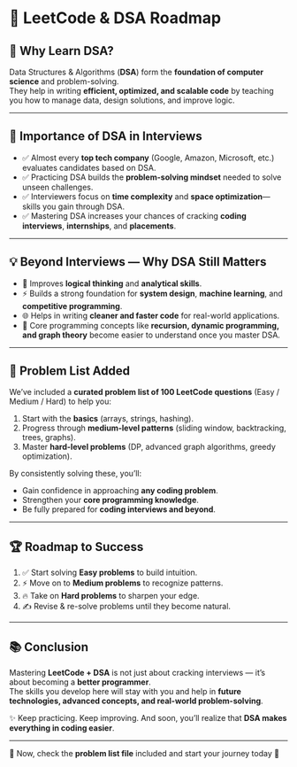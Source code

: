 # 🚀 LeetCode & DSA Roadmap

## 📌 Why Learn DSA?

Data Structures & Algorithms (**DSA**) form the **foundation of computer science** and problem-solving.  
They help in writing **efficient, optimized, and scalable code** by teaching you how to manage data, design solutions, and improve logic.

---

## 🎯 Importance of DSA in Interviews

- ✅ Almost every **top tech company** (Google, Amazon, Microsoft, etc.) evaluates candidates based on DSA.
- ✅ Practicing DSA builds the **problem-solving mindset** needed to solve unseen challenges.
- ✅ Interviewers focus on **time complexity** and **space optimization**—skills you gain through DSA.
- ✅ Mastering DSA increases your chances of cracking **coding interviews**, **internships**, and **placements**.

---

## 💡 Beyond Interviews — Why DSA Still Matters

- 🧠 Improves **logical thinking** and **analytical skills**.  
- ⚡ Builds a strong foundation for **system design**, **machine learning**, and **competitive programming**.  
- 🌐 Helps in writing **cleaner and faster code** for real-world applications.  
- 🔑 Core programming concepts like **recursion, dynamic programming, and graph theory** become easier to understand once you master DSA.  

---

## 📝 Problem List Added

We’ve included a **curated problem list of 100 LeetCode questions** (Easy / Medium / Hard) to help you:  
1. Start with the **basics** (arrays, strings, hashing).  
2. Progress through **medium-level patterns** (sliding window, backtracking, trees, graphs).  
3. Master **hard-level problems** (DP, advanced graph algorithms, greedy optimization).  

By consistently solving these, you’ll:  
- Gain confidence in approaching **any coding problem**.  
- Strengthen your **core programming knowledge**.  
- Be fully prepared for **coding interviews and beyond**.  

---

## 🏆 Roadmap to Success

1. ✅ Start solving **Easy problems** to build intuition.  
2. ⚡ Move on to **Medium problems** to recognize patterns.  
3. 🔥 Take on **Hard problems** to sharpen your edge.  
4. ✍️ Revise & re-solve problems until they become natural.  

---

## 📚 Conclusion

Mastering **LeetCode + DSA** is not just about cracking interviews — it’s about becoming a **better programmer**.  
The skills you develop here will stay with you and help in **future technologies, advanced concepts, and real-world problem-solving**.

✨ Keep practicing. Keep improving. And soon, you’ll realize that **DSA makes everything in coding easier**.

---

🔗 Now, check the **problem list file** included and start your journey today 🚀  
